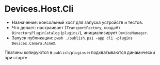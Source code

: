 # Devices.Host.Cli

- Назначение: консольный хост для запуска устройств и тестов.
- Что делает: настраивает `ITransportFactory`, создаёт `DirectoryPluginCatalog` (`plugins/`), инициализирует `DeviceManager`.
- Запуск публикации: `pwsh ./publish.ps1 -app cli -plugins Devices.Camera.AcmeX`.

Плагины копируются в `publish/plugins` и подхватываются динамически при старте.
